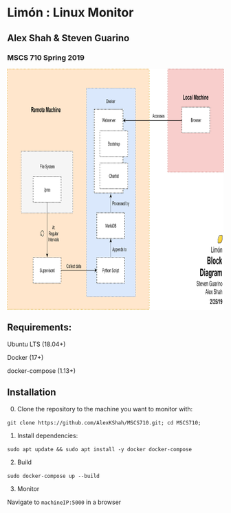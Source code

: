 # Limón : Linux Monitor
## Alex Shah & Steven Guarino
### MSCS 710 Spring 2019

<img src="img/block.png" height="561px" width="930px" align="center">

## Requirements:
Ubuntu LTS (18.04+)

Docker (17+)

docker-compose (1.13+)

## Installation
0. Clone the repository to the machine you want to monitor with:

`git clone https://github.com/AlexKShah/MSCS710.git; cd MSCS710;`

1. Install dependencies:

`sudo apt update && sudo apt install -y docker docker-compose`

2. Build

`sudo docker-compose up --build`

3. Monitor

Navigate to `machineIP:5000` in a browser

